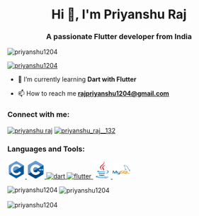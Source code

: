 <h1 align="center">Hi 👋, I'm Priyanshu Raj</h1>
<h3 align="center">A passionate Flutter developer from India</h3>

<p align="left"> <img src="https://komarev.com/ghpvc/?username=priyanshu1204&label=Profile%20views&color=0e75b6&style=flat" alt="priyanshu1204" /> </p>

<p align="left"> <a href="https://github.com/ryo-ma/github-profile-trophy"><img src="https://github-profile-trophy.vercel.app/?username=priyanshu1204" alt="priyanshu1204" /></a> </p>

- 🌱 I’m currently learning **Dart with Flutter**

- 📫 How to reach me **rajpriyanshu1204@gmail.com**

<h3 align="left">Connect with me:</h3>
<p align="left">
<a href="https://linkedin.com/in/priyanshu raj" target="blank"><img align="center" src="https://raw.githubusercontent.com/rahuldkjain/github-profile-readme-generator/master/src/images/icons/Social/linked-in-alt.svg" alt="priyanshu raj" height="30" width="40" /></a>
<a href="https://instagram.com/priyanshu_raj__132" target="blank"><img align="center" src="https://raw.githubusercontent.com/rahuldkjain/github-profile-readme-generator/master/src/images/icons/Social/instagram.svg" alt="priyanshu_raj__132" height="30" width="40" /></a>
</p>

<h3 align="left">Languages and Tools:</h3>
<p align="left"> <a href="https://www.cprogramming.com/" target="_blank" rel="noreferrer"> <img src="https://raw.githubusercontent.com/devicons/devicon/master/icons/c/c-original.svg" alt="c" width="40" height="40"/> </a> <a href="https://www.w3schools.com/cpp/" target="_blank" rel="noreferrer"> <img src="https://raw.githubusercontent.com/devicons/devicon/master/icons/cplusplus/cplusplus-original.svg" alt="cplusplus" width="40" height="40"/> </a> <a href="https://dart.dev" target="_blank" rel="noreferrer"> <img src="https://www.vectorlogo.zone/logos/dartlang/dartlang-icon.svg" alt="dart" width="40" height="40"/> </a> <a href="https://flutter.dev" target="_blank" rel="noreferrer"> <img src="https://www.vectorlogo.zone/logos/flutterio/flutterio-icon.svg" alt="flutter" width="40" height="40"/> </a> <a href="https://www.java.com" target="_blank" rel="noreferrer"> <img src="https://raw.githubusercontent.com/devicons/devicon/master/icons/java/java-original.svg" alt="java" width="40" height="40"/> </a> <a href="https://www.mysql.com/" target="_blank" rel="noreferrer"> <img src="https://raw.githubusercontent.com/devicons/devicon/master/icons/mysql/mysql-original-wordmark.svg" alt="mysql" width="40" height="40"/> </a> </p>

<p><img align="left" src="https://github-readme-stats.vercel.app/api/top-langs?username=priyanshu1204&show_icons=true&locale=en&layout=compact" alt="priyanshu1204" /></p>

<p>&nbsp;<img align="center" src="https://github-readme-stats.vercel.app/api?username=priyanshu1204&show_icons=true&locale=en" alt="priyanshu1204" /></p>

<p><img align="center" src="https://github-readme-streak-stats.herokuapp.com/?user=priyanshu1204&" alt="priyanshu1204" /></p>

